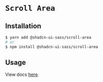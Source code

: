 # `Scroll Area`

## Installation

```sh
$ yarn add @shadcn-ui-sass/scroll-area
# or
$ npm install @shadcn-ui-sass/scroll-area
```

## Usage

View docs [here](https://shadcn-ui-sass.com/docs/components/scroll-area).
